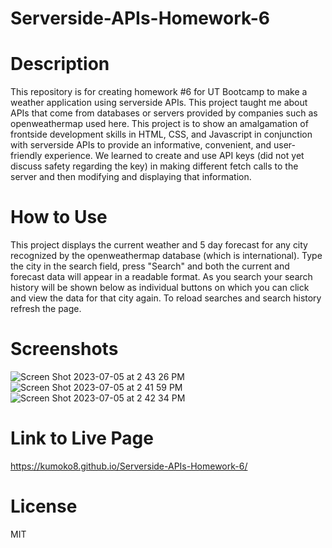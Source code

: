 # Serverside-APIs-Homework-6

# Description

This repository is for creating homework #6 for UT Bootcamp to make a weather application using serverside APIs. This project taught me about APIs that come from databases or servers provided by companies such as openweathermap used here. This project is to show an amalgamation of frontside development skills in HTML, CSS, and Javascript in conjunction with serverside APIs to provide an informative, convenient, and user-friendly experience. We learned to create and use API keys (did not yet discuss safety regarding the key) in making different fetch calls to the server and then modifying and displaying that information.

# How to Use
This project displays the current weather and 5 day forecast for any city recognized by the openweathermap database (which is international). Type the city in the search field, press "Search" and both the current and forecast data will appear in a readable format. As you search your search history will be shown below as individual buttons on which you can click and view the data for that city again. To reload searches and search history refresh the page.

# Screenshots
![Screen Shot 2023-07-05 at 2 43 26 PM](https://github.com/Kumoko8/Serverside-APIs-Homework-6/assets/131223690/46edce89-270f-485b-a509-ec8afc25fbe4)
![Screen Shot 2023-07-05 at 2 41 59 PM](https://github.com/Kumoko8/Serverside-APIs-Homework-6/assets/131223690/c60591e5-8904-48af-be91-7b2d27b30893)
![Screen Shot 2023-07-05 at 2 42 34 PM](https://github.com/Kumoko8/Serverside-APIs-Homework-6/assets/131223690/d641b346-6df7-4aab-a463-f4de45ec427c)



# Link to Live Page
https://kumoko8.github.io/Serverside-APIs-Homework-6/

# License
MIT
